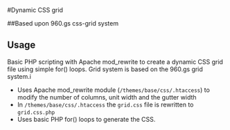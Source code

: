 #Dynamic CSS grid

##Based upon 960.gs css-grid system

## Usage

Basic PHP scripting with Apache mod_rewrite to create a dynamic CSS grid file using simple for() loops. Grid system is based on the 960.gs grid system.i

<ul>
<li>Uses Apache mod_rewrite module (<code>/themes/base/css/.htaccess</code>) to modify the number of columns, unit width and the gutter width</li>
<li>In <code>/themes/base/css/.htaccess</code> the <code>grid.css</code> file is rewritten to <code>grid.css.php</code></li>
<li>Uses basic PHP for() loops to generate the CSS.</li>
</ul>


